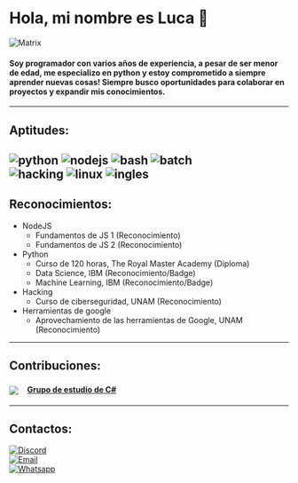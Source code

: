 # **Hola, mi nombre es Luca 👋**

![Matrix](https://res.cloudinary.com/practicaldev/image/fetch/s--z_y4wDUd--/c_imagga_scale,f_auto,fl_progressive,h_420,q_66,w_1000/https://thepracticaldev.s3.amazonaws.com/i/n9b2p3j0h1mdqvms3ogc.gif)
#### Soy programador con varios años de experiencia, a pesar de ser menor de edad, me especializo en python y estoy comprometido a siempre aprender nuevas cosas! Siempre busco oportunidades para colaborar en proyectos y expandir mis conocimientos.
---
## Aptitudes:
![python](https://img.shields.io/badge/-Python-%23ffe568?style=plastic&logo=python&logoColor=black&label=%E2%80%8E%20&labelColor=%233f80b1) 
![nodejs](https://img.shields.io/badge/-Node%20JS-%2374ba55?style=plastic&logo=nodedotjs&logoColor=%2374ba55&label=%E2%80%8E%20&labelColor=%23303030) 
![bash](https://img.shields.io/badge/-Bash-black?style=plastic&logo=gnubash&logoColor=black&label=%E2%80%8E%20&labelColor=white) 
![batch](https://img.shields.io/badge/-Batch-white?style=plastic&logo=PowerShell&logoColor=%232897cf&label=%E2%80%8E%20&labelColor=black) 
</br>
![hacking](https://img.shields.io/badge/-Hacking%20(%C3%A9tico)-%2339a3d8?style=plastic&logo=archlinux&logoColor=%2339a3d8&label=%E2%80%8E%20&labelColor=%23202020) 
![linux](https://img.shields.io/badge/-Linux-black?style=plastic&logo=linux&logoColor=black&label=%E2%80%8E%20&labelColor=%23f5c11b) 
![ingles](https://img.shields.io/badge/-Ingl%C3%A9s%20(B1)-%23222d65?style=plastic&logo=audiomack&logoColor=white&label=%E2%80%8E%20&labelColor=%23e52232)
---
## Reconocimientos:
* NodeJS
    * Fundamentos de JS 1 (Reconocimiento)
    * Fundamentos de JS 2 (Reconocimiento)
* Python
    * Curso de 120 horas, The Royal Master Academy (Diploma)
    * Data Science, IBM (Reconocimiento/Badge)
    * Machine Learning, IBM (Reconocimiento/Badge)
* Hacking
    * Curso de ciberseguridad, UNAM (Reconocimiento)
* Herramientas de google
    * Aprovechamiento de las herramientas de Google, UNAM (Reconocimiento)
---
## Contribuciones:

#### <img src="https://cdn.discordapp.com/emojis/1052336528648572928.webp?size=32&quality=lossless&width=100&height=100" align="absmiddle"> ﾠ[Grupo de estudio de C#](https://github.com/puertalex/Grupo-de-estudio-CSharp-desde-0)

---
## Contactos:

[![Discord](https://img.shields.io/badge/Discord-kalhack-%235662f6?style=flat-square&logo=Discord&logoColor=%235662f6&labelColor=white)](https://discord.com/users/977914225848614972)
</br>
[![Email](https://img.shields.io/badge/Label-luca.py%40hotmail.com-black?style=flat-square&logo=gmail&label=%E3%85%A4Email&labelColor=white&color=ea4335)](https://outlook.live.com)
</br>
[![Whatsapp](https://img.shields.io/badge/Label-%2B52%202224396228-0dc142?style=flat-square&logo=WhatsApp&logoColor=0dc142&label=%E3%85%A4WhatsApp&labelColor=white&color=0dc142)](https://wa.me/+522224396228)
